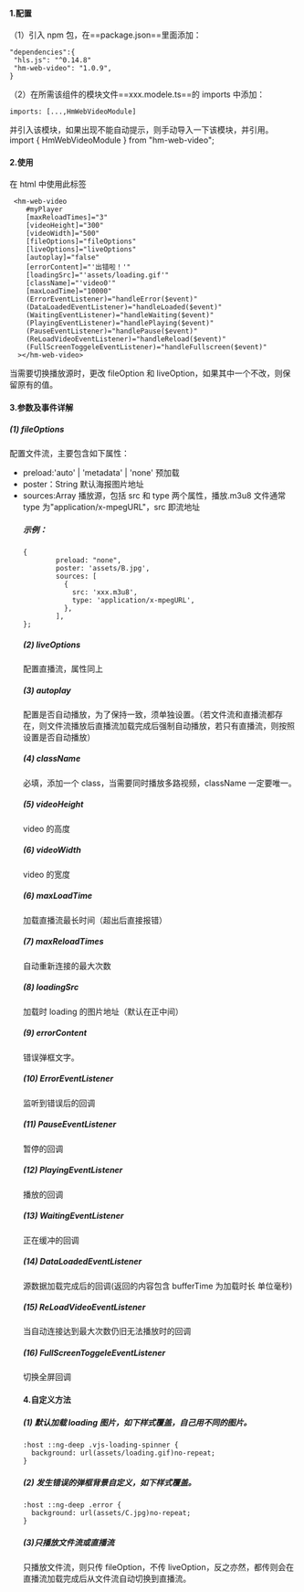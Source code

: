 #### 1.配置

（1）引入 npm 包，在==package.json==里面添加：

```
"dependencies":{
 "hls.js": "^0.14.8"
 "hm-web-video": "1.0.9",
}
```

（2）在所需该组件的模块文件==xxx.modele.ts==的 imports 中添加：

```
imports: [...,HmWebVideoModule]
```

并引入该模块，如果出现不能自动提示，则手动导入一下该模块，并引用。
import { HmWebVideoModule } from "hm-web-video";

#### 2.使用

在 html 中使用此标签

```
 <hm-web-video
    #myPlayer
    [maxReloadTimes]="3"
    [videoHeight]="300"
    [videoWidth]="500"
    [fileOptions]="fileOptions"
    [liveOptions]="liveOptions"
    [autoplay]="false"
    [errorContent]="'出错啦！'"
    [loadingSrc]="'assets/loading.gif'"
    [className]="'video0'"
    [maxLoadTime]="10000"
    (ErrorEventListener)="handleError($event)"
    (DataLoadedEventListener)="handleLoaded($event)"
    (WaitingEventListener)="handleWaiting($event)"
    (PlayingEventListener)="handlePlaying($event)"
    (PauseEventListener)="handlePause($event)"
    (ReLoadVideoEventListener)="handleReload($event)"
    (FullScreenToggeleEventListener)="handleFullscreen($event)"
  ></hm-web-video>
```

当需要切换播放源时，更改 fileOption 和 liveOption，如果其中一个不改，则保留原有的值。

#### 3.参数及事件详解

##### (1) fileOptions

配置文件流，主要包含如下属性：

- preload:'auto' | 'metadata' | 'none' 预加载
- poster：String 默认海报图片地址
- sources:Array<Object> 播放源，包括 src 和 type 两个属性，播放.m3u8 文件通常 type 为"application/x-mpegURL"，src 即流地址

##### 示例：

```
{
        preload: "none",
        poster: 'assets/B.jpg',
        sources: [
          {
            src: 'xxx.m3u8',
            type: 'application/x-mpegURL',
          },
        ],
};
```

##### (2) liveOptions

配置直播流，属性同上

##### (3) autoplay

配置是否自动播放，为了保持一致，须单独设置。（若文件流和直播流都存在，则文件流播放后直播流加载完成后强制自动播放，若只有直播流，则按照设置是否自动播放）

##### (4) className

必填，添加一个 class，当需要同时播放多路视频，className 一定要唯一。

##### (5) videoHeight

video 的高度

##### (6) videoWidth

video 的宽度

##### (6) maxLoadTime

加载直播流最长时间（超出后直接报错）

##### (7) maxReloadTimes

自动重新连接的最大次数

##### (8) loadingSrc

加载时 loading 的图片地址（默认在正中间）

##### (9) errorContent

错误弹框文字。

##### (10) ErrorEventListener

监听到错误后的回调

##### (11) PauseEventListener

暂停的回调

##### (12) PlayingEventListener

播放的回调

##### (13) WaitingEventListener

正在缓冲的回调

##### (14) DataLoadedEventListener

源数据加载完成后的回调(返回的内容包含 bufferTime 为加载时长 单位毫秒)

##### (15) ReLoadVideoEventListener

当自动连接达到最大次数仍旧无法播放时的回调

##### (16) FullScreenToggeleEventListener

切换全屏回调

#### 4.自定义方法

##### (1) 默认加载 loading 图片，如下样式覆盖，自己用不同的图片。

```
:host ::ng-deep .vjs-loading-spinner {
  background: url(assets/loading.gif)no-repeat;
}

```

##### (2) 发生错误的弹框背景自定义，如下样式覆盖。

```
:host ::ng-deep .error {
  background: url(assets/C.jpg)no-repeat;
}

```

##### (3)只播放文件流或直播流

只播放文件流，则只传 fileOption，不传 liveOption，反之亦然，都传则会在直播流加载完成后从文件流自动切换到直播流。
